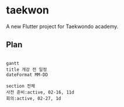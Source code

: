 # taekwon

A new Flutter project for Taekwondo academy.

## Plan

```mermaid

gantt
title 개강 전 일정
dateFormat MM-DD

section 전체
사전 준비:active, 02-16, 11d
회의:active, 02-27, 1d
```
